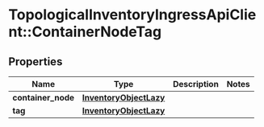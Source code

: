 # TopologicalInventoryIngressApiClient::ContainerNodeTag

## Properties
Name | Type | Description | Notes
------------ | ------------- | ------------- | -------------
**container_node** | [**InventoryObjectLazy**](InventoryObjectLazy.md) |  | 
**tag** | [**InventoryObjectLazy**](InventoryObjectLazy.md) |  | 


